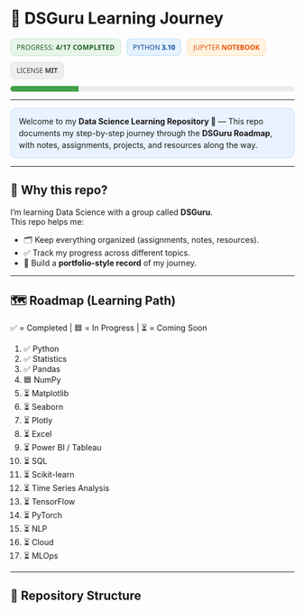 <!-- Title -->
<h1 align="left">📘 DSGuru Learning Journey</h1>

<!-- Top badges + progress -->
<div style="display:flex; gap:10px; align-items:center; flex-wrap:wrap;">

  <!-- Progress pill -->
  <div style="font-family:ui-sans-serif, system-ui; font-size:12px; letter-spacing:.3px; background:#e8f5e9; color:#1b5e20; border:1px solid #c8e6c9; border-radius:8px; padding:6px 10px;">
    PROGRESS: <b>4/17 COMPLETED</b>
  </div>

  <!-- Tech pills -->
  <div style="font-family:ui-sans-serif, system-ui; font-size:12px; background:#e3f2fd; color:#0d47a1; border:1px solid #bbdefb; border-radius:8px; padding:6px 10px;">
    PYTHON <b>3.10</b>
  </div>

  <div style="font-family:ui-sans-serif, system-ui; font-size:12px; background:#fff3e0; color:#e65100; border:1px solid #ffe0b2; border-radius:8px; padding:6px 10px;">
    JUPYTER <b>NOTEBOOK</b>
  </div>

  <div style="font-family:ui-sans-serif, system-ui; font-size:12px; background:#eeeeee; color:#424242; border:1px solid #e0e0e0; border-radius:8px; padding:6px 10px;">
    LICENSE <b>MIT</b>
  </div>
</div>

<!-- Visual progress bar -->
<div style="margin-top:12px; width:100%; max-width:520px; height:10px; background:#eee; border-radius:6px; overflow:hidden;">
  <!-- 4/17 ≈ 23.5% -->
  <div style="width:24%; height:100%; background:#43a047;"></div>
</div>

<hr/>

<!-- Welcome banner -->
<div style="background:#e9f2ff; border:1px solid #c7dcff; padding:12px 14px; border-radius:10px; line-height:1.5;">
  Welcome to my <b>Data Science Learning Repository 🚀</b>
  — This repo documents my step-by-step journey through the <b>DSGuru Roadmap</b>,
  with notes, assignments, projects, and resources along the way.
</div>

---

## 🌱 Why this repo?

I’m learning Data Science with a group called <b>DSGuru</b>.  
This repo helps me:

- 🗂️ Keep everything organized (assignments, notes, resources).
- ✅ Track my progress across different topics.
- 📒 Build a <b>portfolio-style record</b> of my journey.

---

## 🗺️ Roadmap (Learning Path)

<span>✅ = Completed | 🟦 = In&nbsp;Progress | ⏳ = Coming Soon</span>

<ol>
  <li>✅ Python</li>
  <li>✅ Statistics</li>
  <li>✅ Pandas</li>
  <li>🟦 NumPy</li>
  <li>⏳ Matplotlib</li>
  <li>⏳ Seaborn</li>
  <li>⏳ Plotly</li>
  <li>⏳ Excel</li>
  <li>⏳ Power BI / Tableau</li>
  <li>⏳ SQL</li>
  <li>⏳ Scikit-learn</li>
  <li>⏳ Time Series Analysis</li>
  <li>⏳ TensorFlow</li>
  <li>⏳ PyTorch</li>
  <li>⏳ NLP</li>
  <li>⏳ Cloud</li>
  <li>⏳ MLOps</li>
</ol>

---

## 📂 Repository Structure

<!-- apni repository ki folders/files yahan list kar sakte ho -->
